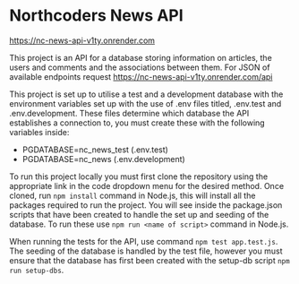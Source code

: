 # Northcoders News API

https://nc-news-api-v1ty.onrender.com

This project is an API for a database storing information on articles, the users and comments and the associations between them. For JSON of available endpoints request https://nc-news-api-v1ty.onrender.com/api

This project is set up to utilise a test and a development database with the environment variables set up with the use of .env files titled, .env.test and .env.development. These files determine which database the API establishes a connection to, you must create these with the following variables inside:
- PGDATABASE=nc_news_test (.env.test)
- PGDATABASE=nc_news (.env.development)


To run this project locally you must first clone the repository using the appropriate link in the code dropdown menu for the desired method. Once cloned, run `npm install` command in Node.js, this will install all the packages required to run the project. You will see inside the package.json scripts that have been created to handle the set up and seeding of the database. To run these use `npm run <name of script>` command in Node.js.
  
When running the tests for the API, use command `npm test app.test.js`. The seeding of the database is handled by the test file, however you must ensure that the database has first been created with the setup-db script `npm run setup-dbs`.
  
